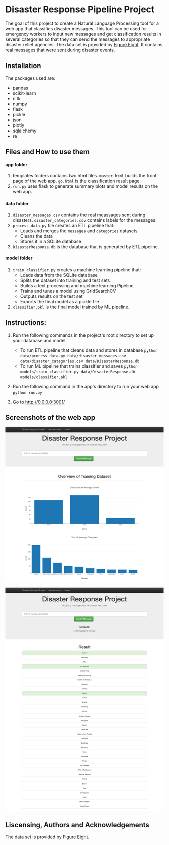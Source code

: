 # Disaster Response Pipeline Project

The goal of this project to create a Natural Language Processing tool for a web app that classifies disaster messages. This tool can be used for emergency workers to input new messages and get classification results in several categories so that they can send the messages to appropriate disaster relief agencies. The data set is provided by [Figure Eight](https://www.figure-eight.com/). It contains real messages that were sent during disaster events.

## Installation

The packages used are:

- pandas
- scikit-learn
- nltk
- numpy
- flask
- pickle
- json
- plotly
- sqlalchemy
- re

## Files and How to use them
#### app folder
1. templates folders contains two html files. `master.html` builds the front page of the web app. `go.html` is the classification result page.
2. `run.py` uses flask to generate summary plots and model results on the web app.

#### data folder
1. `disaster_messages.csv` contains the real meassages sent during disasters. `disaster_categories.csv` contains labels for the messages.
2. `process_data.py` file creates an ETL pipeline that:
    - Loads and merges the `messages` and `categories` datasets
    - Cleans the data
    - Stores it in a SQLite database
3. `DisasterResponse.db` is the database that is generated by ETL pipeline.

#### model folder
1. `train_classifier.py` creates a machine learning pipeline that:
    - Loads data from the SQLite database
    - Splits the dataset into training and test sets
    - Builds a text processing and machine learning Pipeline
    - Trains and tunes a model using GridSearchCV
    - Outputs results on the test set
    - Exports the final model as a pickle file
2. `classifier.pkl` is the final model trained by ML pipeline.

## Instructions:
1. Run the following commands in the project's root directory to set up your database and model.

    - To run ETL pipeline that cleans data and stores in database
        `python data/process_data.py data/disaster_messages.csv data/disaster_categories.csv data/DisasterResponse.db`
    - To run ML pipeline that trains classifier and saves
        `python models/train_classifier.py data/DisasterResponse.db models/classifier.pkl`

2. Run the following command in the app's directory to run your web app
    `python run.py`


3. Go to http://0.0.0.0:3001/

## Screenshots of the web app
![plots](https://github.com/bkqe7/Disaster-Response-Pipelines/blob/master/screen%20captures/screencapture1.png)

![results](https://github.com/bkqe7/Disaster-Response-Pipelines/blob/master/screen%20captures/screencapture2.png)

## Liscensing, Authors and Acknowledgements
The data set is provided by [Figure Eight](https://www.figure-eight.com/).
